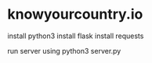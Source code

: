 # knowyourcountry.io

install python3
install flask
install requests
 
 
 
 
run server using python3 server.py
